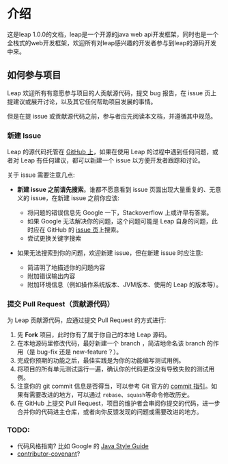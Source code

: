 # 介绍

这是leap 1.0.0的文档，leap是一个开源的java web api开发框架，同时也是一个全栈式的web开发框架，欢迎所有对leap感兴趣的开发者参与到leap的源码开发中来。

## 如何参与项目

Leap 欢迎所有有意愿参与项目的人贡献源代码，提交 bug 报告，在 issue 页上提建议或展开讨论，以及其它任何帮助项目发展的事情。

但是在提 issue 或贡献源代码之前，参与者应先阅读本文档，并遵循其中规范。

### 新建 Issue

Leap 的源代码托管在 [GitHub 上](https://github.com/leapframework/framework)，如果在使用 Leap 的过程中遇到任何问题，或者对 Leap 有任何建议，都可以新建一个 issue 以方便开发者跟踪和讨论。

关于 issue 需要注意几点:

* **新建 issue 之前请先搜索**。谁都不愿意看到 issue 页面出现大量重复的、无意义的 issue，在新建 issue 之前你应该: 

    * 将问题的错误信息先 Google 一下，Stackoverflow 上或许早有答案。
    * 如果 Google 无法解决你的问题，这个问题可能是 Leap 自身的问题，此时应在 GitHub 的 [issue 页](https://github.com/leapframework/framework/issues)上搜索。
    * 尝试更换关键字搜索

* 如果无法搜索到你的问题，欢迎新建 issue，但在新建 issue 时应注意:

    * 简洁明了地描述你的问题内容
    * 附加错误输出内容
    * 附加环境信息（例如操作系统版本、JVM版本、使用的 Leap 的版本等）。

### 提交 Pull Request（贡献源代码）

为 Leap 贡献源代码，应通过提交 Pull Request 的方式进行:

1. 先 **Fork** 项目，此时你有了属于你自己的本地 Leap 源码。
2. 在本地源码里修改代码，最好新建一个 branch ，简洁地命名该 branch 的作用（是 bug-fix 还是 new-feature？）。
3. 完成你预期的功能之后，最佳实践是为你的功能编写测试用例。
4. 将项目的所有单元测试运行一遍，确认你的代码更改没有导致失败的测试用例。
5. 注意你的 git commit 信息是否得当，可以参考 Git 官方的 [commit 指引](https://git-scm.com/book/en/v2/Distributed-Git-Contributing-to-a-Project)。如果有需要改进的地方，可以通过 `rebase`、`squash`等命令修改历史。
6. 在 GitHub 上提交 Pull Request，项目的维护者会审阅你提交的代码，进一步合并你的代码进主仓库，或者向你反馈发现的问题或需要改进的地方。

### TODO: 

* 代码风格指南? 比如 Google 的 [Java Style Guide](https://google.github.io/styleguide/javaguide.html)
* [contributor-covenant](http://contributor-covenant.org/version/1/4/)?